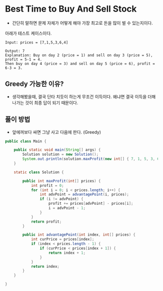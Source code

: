 # Best Time to Buy And Sell Stock

- 간단히 말하면 문제 자체가 어떻게 해야 가장 최고로 돈을 많이 벌 수 있는지이다.

아래가 테스트 케이스이다.

```
Input: prices = [7,1,5,3,6,4]

Output: 7
Explanation: Buy on day 2 (price = 1) and sell on day 3 (price = 5), profit = 5-1 = 4.
Then buy on day 4 (price = 3) and sell on day 5 (price = 6), profit = 6-3 = 3.
```

## Greedy 가능한 이유?

- 생각해봤을때, 결국 단타 치듯이 하는게 무조건 이득이다. 왜냐면 결국 이득을 더해나가는 것이 최종 답이 되기 때문이다.

## 풀이 방법

- 앞에꺼보다 싸면 그냥 사고 다음에 판다. (Greedy)

```java
public class Main {

    public static void main(String[] args) {
        Solution solution = new Solution();
        System.out.println(solution.maxProfit(new int[] { 7, 1, 5, 3, 6, 4 }));
    }

    static class Solution {

        public int maxProfit(int[] prices) {
            int profit = 0;
            for (int i = 0; i < prices.length; i++) {
                int advPoint = advantagePoint(i, prices);
                if (i != advPoint) {
                    profit += prices[advPoint] - prices[i];
                    i = advPoint - 1;
                }
            }
            return profit;
        }

        public int advantagePoint(int index, int[] prices) {
            int curPrice = prices[index];
            if (index < prices.length - 1) {
                if (curPrice < prices[index + 1]) {
                    return index + 1;
                }
            }
            return index;
        }
    }

}
```
